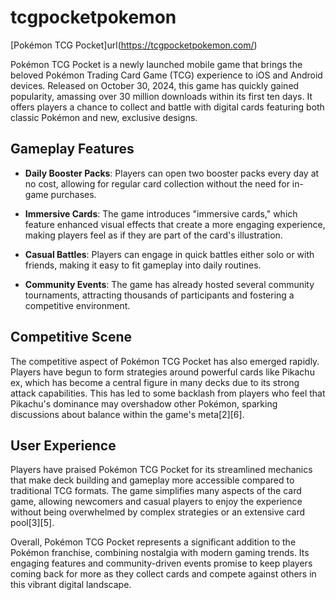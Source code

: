 # tcgpocketpokemon
[Pokémon TCG Pocket]url(https://tcgpocketpokemon.com/)

Pokémon TCG Pocket is a newly launched mobile game that brings the beloved Pokémon Trading Card Game (TCG) experience to iOS and Android devices. Released on October 30, 2024, this game has quickly gained popularity, amassing over 30 million downloads within its first ten days. It offers players a chance to collect and battle with digital cards featuring both classic Pokémon and new, exclusive designs.

## **Gameplay Features**

- **Daily Booster Packs**: Players can open two booster packs every day at no cost, allowing for regular card collection without the need for in-game purchases.

- **Immersive Cards**: The game introduces "immersive cards," which feature enhanced visual effects that create a more engaging experience, making players feel as if they are part of the card's illustration.

- **Casual Battles**: Players can engage in quick battles either solo or with friends, making it easy to fit gameplay into daily routines.

- **Community Events**: The game has already hosted several community tournaments, attracting thousands of participants and fostering a competitive environment.

## **Competitive Scene**

The competitive aspect of Pokémon TCG Pocket has also emerged rapidly. Players have begun to form strategies around powerful cards like Pikachu ex, which has become a central figure in many decks due to its strong attack capabilities. This has led to some backlash from players who feel that Pikachu's dominance may overshadow other Pokémon, sparking discussions about balance within the game's meta[2][6].

## **User Experience**

Players have praised Pokémon TCG Pocket for its streamlined mechanics that make deck building and gameplay more accessible compared to traditional TCG formats. The game simplifies many aspects of the card game, allowing newcomers and casual players to enjoy the experience without being overwhelmed by complex strategies or an extensive card pool[3][5].

Overall, Pokémon TCG Pocket represents a significant addition to the Pokémon franchise, combining nostalgia with modern gaming trends. Its engaging features and community-driven events promise to keep players coming back for more as they collect cards and compete against others in this vibrant digital landscape.
